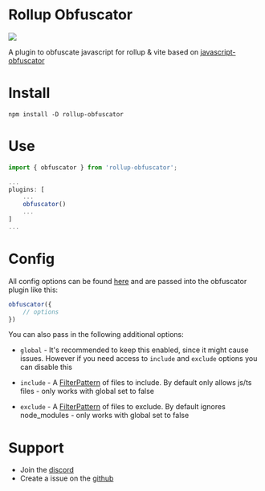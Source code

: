 # Rollup Obfuscator

[![](https://img.shields.io/npm/v/rollup-obfuscator?label=Latest%20Version&style=for-the-badge&logo=npm&color=informational)](https://www.npmjs.com/package/rollup-obfuscator)

A plugin to obfuscate javascript for rollup & vite based on [javascript-obfuscator](https://www.npmjs.com/javascript-obfuscator)

# Install

```
npm install -D rollup-obfuscator
```

# Use

```js
import { obfuscator } from 'rollup-obfuscator';

...
plugins: [
    ...
    obfuscator()
    ...
]
...
```

# Config

All config options can be found [here](https://www.npmjs.com/package/javascript-obfuscator) and are passed into the obfuscator plugin like this:

```js
obfuscator({
    // options
})
```

You can also pass in the following additional options:

- `global` - It's recommended to keep this enabled, since it might cause issues. However if you need access to `include` and `exclude` options you can disable this

- `include` - A [FilterPattern](https://github.com/rollup/plugins/blob/master/packages/pluginutils/types/index.d.ts#L23) of files to include. By default only allows js/ts files - only works with global set to false

- `exclude` - A [FilterPattern](https://github.com/rollup/plugins/blob/master/packages/pluginutils/types/index.d.ts#L23) of files to exclude. By default ignores node_modules - only works with global set to false

# Support

-   Join the [discord](https://discord.gg/2Vd4wAjJnm)
-   Create a issue on the [github](https://github.com/ghostdevv/rollup-obfuscator)
